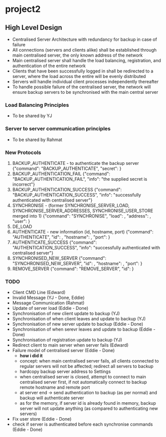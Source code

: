 # project2

## High Level Design
- Centralised Server Architecture with redundancy for backup in case of failure
- All connections (servers and clients alike) shall be established through main centralised server, the only known address of the network
- Main centralised server shall handle the load balancing, registration, and authentication of the entire network
- Clients that have been successfully logged in shall be redirected to a server, where the load across the entire will be evenly distributed
- Servers will handle individual client processes independently thereafter
- To handle possible failure of the centralised server, the network will ensure backup servers to be synchronised with the main central server

### Load Balancing Principles
- To be shared by YJ

### Server to server communication principles
- To be shared by Rahmat

### New Protocols
1. BACKUP_AUTHENTICATE - to authenticate the backup server
  {"command": "BACKUP_AUTHENTICATE",
  "secret": <secret>}
2. BACKUP_AUTHENTICATION_FAIL
  {"command": "BACKUP_AUTHENTICATION_FAIL",
  "info": "the supplied secret is incorrect"}
3. BACKUP_AUTHENTICATION_SUCCESS
  {"command": "BACKUP_AUTHENTICATION_SUCCESS",
  "info": "successfully authenticated with centralised server"}
4. SYNCHRONISE - (former SYNCHRONISE_SERVER_LOAD, SYNCHRONISE_SERVER_ADDRESSES, SYNCHRONISE_USER_STORE merged into 1)
  {"command": "SYNCHRONISE",
  "load": <server client load>,
  "address": <server addresses>,
  "user": <user store>}
5. DE_LOAD 
6. AUTHENTICATE - new information (id, hostname, port)
  {"command": "AUTHENTICATE",
  "id": <server id>,
  "hostname": <server hostname>,
  "port": <port number>}
7. AUTHENTICATE_SUCCESS
  {"command": "AUTHENTICATION_SUCCESS",
  "info": "successfully authenticated with centralised server"}
8. SYNCHRONISED_NEW_SERVER
  {"command": "SYNCHRONISED_NEW_SERVER",
  "id": <server id>,
  "hostname": <server hostname>,
  "port": <port number>}
9. REMOVE_SERVER
  {"command": "REMOVE_SERVER",
  "id": <server id>}

### TODO
- Client CMD Line (Edward)
- Invalid Message (YJ - Done, Eddie)
- Message Communication (Rahmat)
- Update of server load (Eddie - Done)
- Synchronisation of new client update to backup (YJ)
- Synchronisation of when client leaves and update to backup (YJ)
- Synchronisation of new server update to backup (Eddie - Done)
- Synchronisation of when serevr leaves and update to backup (Eddie - Done)
- Synchronisation of registration update to backup (YJ)
- Redirect client to main server when server fails (Edward)
- Failure model of centralised server (Eddie - Done)
  - **how i did it**
  - concept: when main centralised server fails, all clients connected to regular servers will not be affected; redirect all servers to backup
  - hardcopy backup server address to Settings
  - when centralised server is closed, attempt to connect to main centralised server first, if not automatically connect to backup remote hostname and remote port
  - at server end -> send authentication to backup (as per normal) and backup will authenticate server
  - as for the memory, if server id is already found in memory, backup server will not update anything (as compared to authenticating new servers)
- Fix user store (Eddie - Done)
- check if server is authenticated before each synchronise commands (Eddie - Done)
